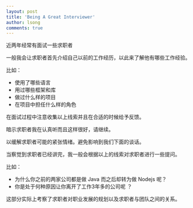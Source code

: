 ```yaml
---
layout: post
title: 'Being A Great Interviewer'
author: lsong
comments: true
---
```


近两年经常有面试一些求职者

一般我会让求职者首先介绍自己以前的工作经历，以此来了解他有哪些工作经验。

比如：

+ 使用了哪些语言
+ 用过哪些框架和库
+ 做过什么样的项目
+ 在项目中担任什么样的角色

在面试过程中注意收集以上线索并且在合适的时候给予反馈。

暗示求职者我在认真听而且这样很好，请继续。

以缓解求职者可能的紧张情绪。避免影响到我们下面的谈话。

当察觉到求职者已经讲完，我一般会根据以上的线索对求职者进行一些提问。

比如：

+ 为什么你之前的两家公司都是做 Java 而之后却转为做 Nodejs 呢？
+ 你是处于何种原因让你离开了工作3年多的公司呢 ？

这部分实际上考察了求职者对职业发展的规划以及求职者与团队之间的关系。

